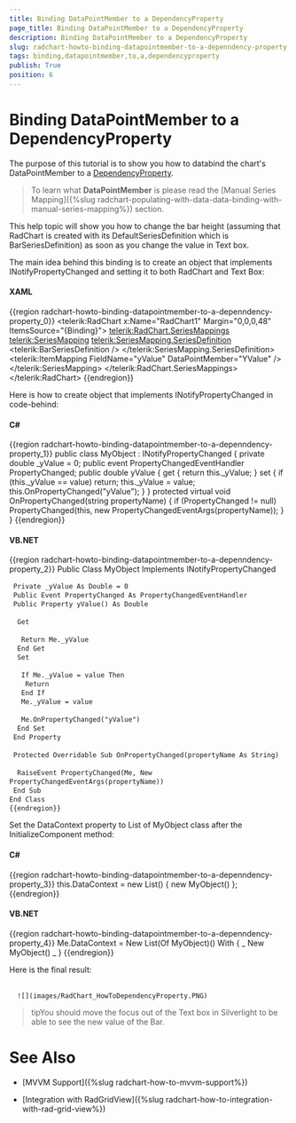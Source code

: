 ```yaml
---
title: Binding DataPointMember to a DependencyProperty
page_title: Binding DataPointMember to a DependencyProperty
description: Binding DataPointMember to a DependencyProperty
slug: radchart-howto-binding-datapointmember-to-a-depenndency-property
tags: binding,datapointmember,to,a,dependencyproperty
publish: True
position: 6
---
```


# Binding DataPointMember to a DependencyProperty



The purpose of this tutorial is to show you how to databind the chart's DataPointMember to a [DependencyProperty](http://msdn.microsoft.com/en-us/library/ms752914.aspx).

>To learn what __DataPointMember__ is please read the [Manual Series Mapping]({%slug radchart-populating-with-data-data-binding-with-manual-series-mapping%}) section.

This help topic will show you how to change the bar height (assuming that RadChart is created with its DefaultSeriesDefinition which is BarSeriesDefinition) as soon as you change the value in Text box.

The main idea behind this binding is to create an object that implements INotifyPropertyChanged and setting it to both RadChart and Text Box:

#### __XAML__

{{region radchart-howto-binding-datapointmember-to-a-depenndency-property_0}}
	<telerik:RadChart x:Name="RadChart1" Margin="0,0,0,48" ItemsSource="{Binding}">
	     <telerik:RadChart.SeriesMappings>
	          <telerik:SeriesMapping>
	               <telerik:SeriesMapping.SeriesDefinition>
	                    <telerik:BarSeriesDefinition />
	               </telerik:SeriesMapping.SeriesDefinition>
	               <telerik:ItemMapping FieldName="yValue" DataPointMember="YValue" />
	          </telerik:SeriesMapping>
	     </telerik:RadChart.SeriesMappings>
	</telerik:RadChart>
	<TextBox Height="23" HorizontalAlignment="Left" Margin="342,0,0,12" Name="textBox1" VerticalAlignment="Bottom" Width="120" Text="{Binding Path=[0].yValue, Mode=TwoWay}" />
	<TextBlock Height="23" HorizontalAlignment="Left" Margin="300,0,0,8" Name="textBlock1" Text="Value:" VerticalAlignment="Bottom" />
	{{endregion}}



Here is how to create object that implements INotifyPropertyChanged in code-behind: 

#### __C#__

{{region radchart-howto-binding-datapointmember-to-a-depenndency-property_1}}
	public class MyObject : INotifyPropertyChanged
	{
	  private double _yValue = 0;
	  public event PropertyChangedEventHandler PropertyChanged;
	  public double yValue
	  {
	    get
	    {
	      return this._yValue;
	    }
	    set
	    {
	     if (this._yValue == value)
	     return;
	     this._yValue = value;
	     this.OnPropertyChanged("yValue");
	     }
	   }
	   protected virtual void OnPropertyChanged(string propertyName)
	   {
	     if (PropertyChanged != null)
	     PropertyChanged(this, new PropertyChangedEventArgs(propertyName));
	   }
	}
	{{endregion}}



#### __VB.NET__

{{region radchart-howto-binding-datapointmember-to-a-depenndency-property_2}}
	Public Class MyObject
	 Implements INotifyPropertyChanged
	
	 Private _yValue As Double = 0
	 Public Event PropertyChanged As PropertyChangedEventHandler
	 Public Property yValue() As Double
	
	  Get
	
	   Return Me._yValue
	  End Get
	  Set
	
	   If Me._yValue = value Then
	    Return
	   End If
	   Me._yValue = value
	
	   Me.OnPropertyChanged("yValue")
	  End Set
	 End Property
	
	 Protected Overridable Sub OnPropertyChanged(propertyName As String)
	
	  RaiseEvent PropertyChanged(Me, New PropertyChangedEventArgs(propertyName))
	 End Sub
	End Class
	{{endregion}}



Set the DataContext property to List of MyObject class after the InitializeComponent method:

#### __C#__

{{region radchart-howto-binding-datapointmember-to-a-depenndency-property_3}}
	this.DataContext = new List<MyObject>() { new MyObject() };
	{{endregion}}



#### __VB.NET__

{{region radchart-howto-binding-datapointmember-to-a-depenndency-property_4}}
	Me.DataContext = New List(Of MyObject)() With { _
	 New MyObject() _
	}
	{{endregion}}



Here is the final result: 




         
      ![](images/RadChart_HowToDependencyProperty.PNG)

>tipYou should move the focus out of the Text box in Silverlight to be able to see the new value of the Bar. 

# See Also

 * [MVVM Support]({%slug radchart-how-to-mvvm-support%})

 * [Integration with RadGridView]({%slug radchart-how-to-integration-with-rad-grid-view%})
